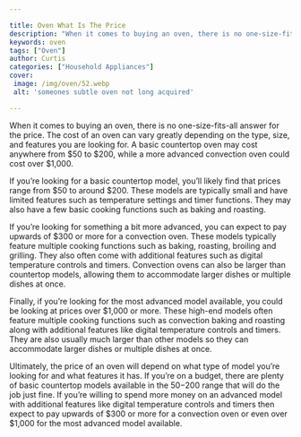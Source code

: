 ```yaml
---

title: Oven What Is The Price
description: "When it comes to buying an oven, there is no one-size-fits-all answer for the price. The cost of an oven can vary greatly dependin...read now to learn more"
keywords: oven
tags: ["Oven"]
author: Curtis
categories: ["Household Appliances"]
cover: 
 image: /img/oven/52.webp
 alt: 'someones subtle oven not long acquired'

---
```


When it comes to buying an oven, there is no one-size-fits-all answer for the price. The cost of an oven can vary greatly depending on the type, size, and features you are looking for. A basic countertop oven may cost anywhere from $50 to $200, while a more advanced convection oven could cost over $1,000.

If you’re looking for a basic countertop model, you’ll likely find that prices range from $50 to around $200. These models are typically small and have limited features such as temperature settings and timer functions. They may also have a few basic cooking functions such as baking and roasting.

If you’re looking for something a bit more advanced, you can expect to pay upwards of $300 or more for a convection oven. These models typically feature multiple cooking functions such as baking, roasting, broiling and grilling. They also often come with additional features such as digital temperature controls and timers. Convection ovens can also be larger than countertop models, allowing them to accommodate larger dishes or multiple dishes at once.

Finally, if you’re looking for the most advanced model available, you could be looking at prices over $1,000 or more. These high-end models often feature multiple cooking functions such as convection baking and roasting along with additional features like digital temperature controls and timers. They are also usually much larger than other models so they can accommodate larger dishes or multiple dishes at once.

Ultimately, the price of an oven will depend on what type of model you’re looking for and what features it has. If you’re on a budget, there are plenty of basic countertop models available in the $50-$200 range that will do the job just fine. If you’re willing to spend more money on an advanced model with additional features like digital temperature controls and timers then expect to pay upwards of $300 or more for a convection oven or even over $1,000 for the most advanced model available.
